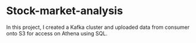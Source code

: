 # Stock-market-analysis
In this project, I created a Kafka cluster and uploaded data from consumer onto S3 for access on Athena using SQL.
